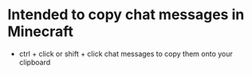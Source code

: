 # Intended to copy chat messages in Minecraft
- ctrl + click or shift + click chat messages to copy them onto your clipboard
